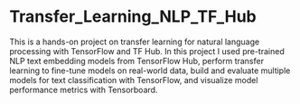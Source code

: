 # Transfer_Learning_NLP_TF_Hub
This is a hands-on project on transfer learning for natural language processing with TensorFlow and TF Hub. 
In this project I used pre-trained NLP text embedding models from TensorFlow Hub, perform transfer learning to fine-tune models on real-world data, 
build and evaluate multiple models for text classification with TensorFlow, and visualize model performance metrics with Tensorboard.

